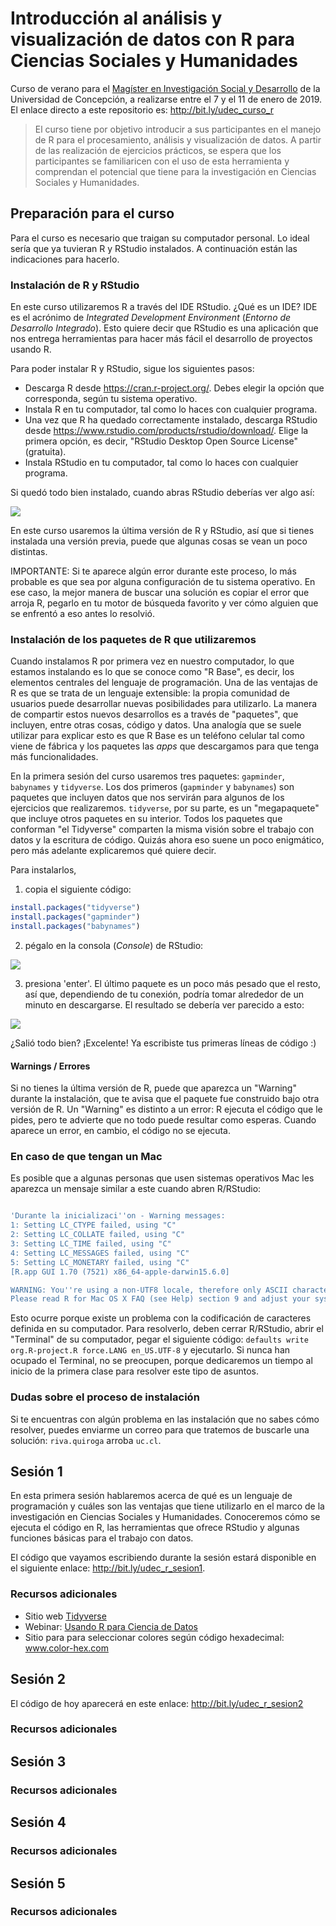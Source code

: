 # Introducción  al análisis y visualización de datos con R para Ciencias Sociales y  Humanidades
Curso de verano para el [Magíster en Investigación Social y Desarrollo](http://www.magisterinvestigacionsocial.cl/) de la Universidad de Concepción, a realizarse entre el 7 y el 11 de enero de 2019. El enlace directo a este repositorio es: http://bit.ly/udec_curso_r

> El curso tiene por objetivo introducir a sus participantes en el manejo de R para el procesamiento, análisis y visualización de datos. A partir de las realización de ejercicios prácticos, se espera que los participantes se familiaricen con el uso de esta herramienta y comprendan el potencial que tiene para la investigación en Ciencias Sociales y Humanidades.

## Preparación para el curso
Para el curso es necesario que traigan su computador personal. Lo ideal sería que ya tuvieran R y RStudio instalados. A continuación están las indicaciones para hacerlo.

### Instalación de R y RStudio

En este curso utilizaremos R a través del IDE RStudio. ¿Qué es un IDE? IDE es el acrónimo de *Integrated Development Environment* (*Entorno de Desarrollo Integrado*). Esto quiere decir que RStudio es una aplicación que nos entrega herramientas para hacer más fácil el desarrollo de proyectos usando R.

Para poder instalar R y RStudio, sigue los siguientes pasos:

- Descarga R desde https://cran.r-project.org/. Debes elegir la opción que corresponda, según tu sistema operativo.
- Instala R en tu computador, tal como lo haces con cualquier programa.
- Una vez que R ha quedado correctamente instalado, descarga RStudio desde https://www.rstudio.com/products/rstudio/download/. Elige la primera opción, es decir, "RStudio Desktop Open Source License" (gratuita).
- Instala RStudio en tu computador, tal como lo haces con cualquier programa.

Si quedó todo bien instalado, cuando abras RStudio deberías ver algo así:

![](https://github.com/rivaquiroga/RLadies-Santiago/blob/master/images/rstudio.png)

En este curso usaremos la última versión de R y RStudio, así que si tienes instalada una versión previa, puede que algunas cosas se vean un poco distintas.

IMPORTANTE: Si te aparece algún error durante este proceso, lo más probable es que sea por alguna configuración de tu sistema operativo. En ese caso, la mejor manera de buscar una solución es copiar el error que arroja R, pegarlo en tu motor de búsqueda favorito y ver cómo alguien que se enfrentó a eso antes lo resolvió.

### Instalación de los paquetes de R que utilizaremos

Cuando instalamos R por primera vez en nuestro computador, lo que estamos instalando es lo que se conoce como "R Base", es decir, los elementos centrales del lenguaje de programación. Una de las ventajas de R es que se trata de un lenguaje extensible: la propia comunidad de usuarios puede desarrollar nuevas posibilidades para utilizarlo. La manera de compartir estos nuevos desarrollos es a través de "paquetes", que incluyen, entre otras cosas, código y datos. Una analogía que se suele utilizar para explicar esto es que R Base es un teléfono celular tal como viene de fábrica y los paquetes las _apps_ que descargamos para que tenga más funcionalidades.

En la primera sesión del curso usaremos tres paquetes: `gapminder`, `babynames` y `tidyverse`. Los dos primeros (`gapminder` y `babynames`) son paquetes que incluyen datos que nos servirán para algunos de los ejercicios que realizaremos. `tidyverse`, por su parte, es un "megapaquete" que incluye otros paquetes en su interior. Todos los paquetes que conforman "el Tidyverse" comparten la misma visión sobre el trabajo con datos y la escritura de código. Quizás ahora eso suene un poco enigmático, pero más adelante explicaremos qué quiere decir.

Para instalarlos,

1. copia el siguiente código:

```r
install.packages("tidyverse")
install.packages("gapminder")
install.packages("babynames")
```

2. pégalo en la consola (_Console_) de RStudio:

![](https://github.com/rivaquiroga/RLadies-Santiago/blob/master/images/install.packages.png)

3. presiona 'enter'.
El último paquete es un poco más pesado que el resto, así que, dependiendo de tu conexión, podría tomar alrededor de un minuto en descargarse. El resultado se debería ver parecido a esto:

![](https://github.com/rivaquiroga/RLadies-Santiago/blob/master/images/paquetes_instalados.png)

¿Salió todo bien? ¡Excelente! Ya escribiste tus primeras líneas de código :)

#### Warnings / Errores
Si no tienes la última versión de R, puede que aparezca un "Warning" durante la instalación, que te avisa que el paquete fue construido bajo otra versión de R. Un "Warning" es distinto a un error: R ejecuta el código que le pides, pero te advierte que no todo puede resultar como esperas. Cuando aparece un error, en cambio, el código no se ejecuta.

### En caso de que tengan un Mac

Es posible que a algunas personas que usen sistemas operativos Mac les aparezca un mensaje similar a este cuando abren R/RStudio:

``` r

'Durante la inicializaci''on - Warning messages:
1: Setting LC_CTYPE failed, using "C"
2: Setting LC_COLLATE failed, using "C"
3: Setting LC_TIME failed, using "C"
4: Setting LC_MESSAGES failed, using "C"
5: Setting LC_MONETARY failed, using "C"
[R.app GUI 1.70 (7521) x86_64-apple-darwin15.6.0]

WARNING: You''re using a non-UTF8 locale, therefore only ASCII characters will work.
Please read R for Mac OS X FAQ (see Help) section 9 and adjust your system preferences accordingly.'
```

Esto ocurre porque existe un problema con la codificación de caracteres definida en su computador. Para resolverlo, deben cerrar R/RStudio, abrir el "Terminal" de su computador, pegar el siguiente código: `defaults write org.R-project.R force.LANG en_US.UTF-8` y ejecutarlo. Si nunca han ocupado el Terminal, no se preocupen, porque dedicaremos un tiempo al inicio de la primera clase para resolver este tipo de asuntos.

### Dudas sobre el proceso de instalación
Si te encuentras con algún problema en las instalación que no sabes cómo resolver, puedes enviarme un correo para que tratemos de buscarle una solución: `riva.quiroga` arroba `uc.cl`.

## Sesión 1
En esta primera sesión hablaremos acerca de qué es un lenguaje de programación y cuáles son las ventajas que tiene utilizarlo en el marco de la investigación en Ciencias Sociales y Humanidades. Conoceremos cómo se ejecuta el código en R, las herramientas que ofrece RStudio y algunas funciones básicas para el trabajo con datos.

El código que vayamos escribiendo durante la sesión estará disponible en el siguiente enlace: http://bit.ly/udec_r_sesion1.

### Recursos adicionales

* Sitio web [Tidyverse](https://www.tidyverse.org/)
* Webinar: [Usando R para Ciencia de Datos](https://resources.rstudio.com/webinars/2018-05-23-13-01-usando-r-para-la-ciencia-de-datos-edgar-ruiz-edited)
* Sitio para para seleccionar colores según código hexadecimal: www.color-hex.com

## Sesión 2
El código de hoy aparecerá en este enlace: http://bit.ly/udec_r_sesion2

### Recursos adicionales

## Sesión 3

### Recursos adicionales

## Sesión 4

### Recursos adicionales

## Sesión 5

### Recursos adicionales

